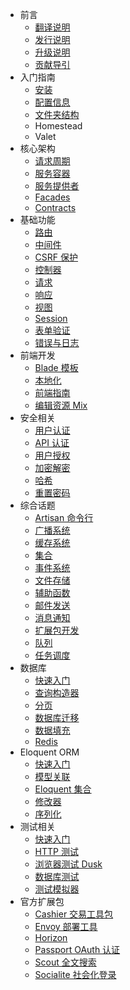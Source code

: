 - 前言
  - [翻译说明](../content/content?gitbook=laravel5.5-docs.zh-cn&key=about.md)
  - [发行说明](../content/content?gitbook=laravel5.5-docs.zh-cn&key=releases.md)
  - [升级说明](../content/content?gitbook=laravel5.5-docs.zh-cn&key=upgrade.md)
  - [贡献导引](../content/content?gitbook=laravel5.5-docs.zh-cn&key=contributions.md)
- 入门指南
  - [安装](../content/content?gitbook=laravel5.5-docs.zh-cn&key=installation.md)
  - [配置信息](../content/content?gitbook=laravel5.5-docs.zh-cn&key=configuration.md)
  - [文件夹结构](../content/content?gitbook=laravel5.5-docs.zh-cn&key=structure.md)
  - Homestead
  - Valet
- 核心架构
  - [请求周期](../content/content?gitbook=laravel5.5-docs.zh-cn&key=lifecycle.md)
  - [服务容器](../content/content?gitbook=laravel5.5-docs.zh-cn&key=container.md)
  - [服务提供者](../content/content?gitbook=laravel5.5-docs.zh-cn&key=providers.md)
  - [Facades](../content/content?gitbook=laravel5.5-docs.zh-cn&key=facades.md)
  - [Contracts](../content/content?gitbook=laravel5.5-docs.zh-cn&key=contracts.md)
- 基础功能
  - [路由](../content/content?gitbook=laravel5.5-docs.zh-cn&key=routing.md)
  - [中间件](../content/content?gitbook=laravel5.5-docs.zh-cn&key=middleware.md)
  - [CSRF 保护](../content/content?gitbook=laravel5.5-docs.zh-cn&key=csrf.md)
  - [控制器](../content/content?gitbook=laravel5.5-docs.zh-cn&key=controllers.md)
  - [请求](../content/content?gitbook=laravel5.5-docs.zh-cn&key=requests.md)
  - [响应](../content/content?gitbook=laravel5.5-docs.zh-cn&key=responses.md)
  - [视图](../content/content?gitbook=laravel5.5-docs.zh-cn&key=views.md)
  - [Session](../content/content?gitbook=laravel5.5-docs.zh-cn&key=session.md)
  - [表单验证](../content/content?gitbook=laravel5.5-docs.zh-cn&key=validation.md)
  - [错误与日志](../content/content?gitbook=laravel5.5-docs.zh-cn&key=errors.md)
- 前端开发
  - [Blade 模板](../content/content?gitbook=laravel5.5-docs.zh-cn&key=blade.md)
  - [本地化](../content/content?gitbook=laravel5.5-docs.zh-cn&key=localization.md)
  - [前端指南](../content/content?gitbook=laravel5.5-docs.zh-cn&key=frontend.md)
  - [编辑资源 Mix](../content/content?gitbook=laravel5.5-docs.zh-cn&key=mix.md)
- 安全相关
  - [用户认证](../content/content?gitbook=laravel5.5-docs.zh-cn&key=authentication.md)
  - [API 认证](../content/content?gitbook=laravel5.5-docs.zh-cn&key=passport.md)
  - [用户授权](../content/content?gitbook=laravel5.5-docs.zh-cn&key=authorization.md)
  - [加密解密](../content/content?gitbook=laravel5.5-docs.zh-cn&key=encryption.md)
  - [哈希](../content/content?gitbook=laravel5.5-docs.zh-cn&key=hashing.md)
  - [重置密码](../content/content?gitbook=laravel5.5-docs.zh-cn&key=passwords.md)
- 综合话题
  - [Artisan 命令行](../content/content?gitbook=laravel5.5-docs.zh-cn&key=artisan.md)
  - [广播系统](../content/content?gitbook=laravel5.5-docs.zh-cn&key=broadcasting.md)
  - [缓存系统](../content/content?gitbook=laravel5.5-docs.zh-cn&key=cache.md)
  - [集合](../content/content?gitbook=laravel5.5-docs.zh-cn&key=collections.md)
  - [事件系统](../content/content?gitbook=laravel5.5-docs.zh-cn&key=events.md)
  - [文件存储](../content/content?gitbook=laravel5.5-docs.zh-cn&key=filesystem.md)
  - [辅助函数](../content/content?gitbook=laravel5.5-docs.zh-cn&key=helpers.md)
  - [邮件发送](../content/content?gitbook=laravel5.5-docs.zh-cn&key=mail.md)
  - [消息通知](../content/content?gitbook=laravel5.5-docs.zh-cn&key=notifications.md)
  - [扩展包开发](../content/content?gitbook=laravel5.5-docs.zh-cn&key=packages.md)
  - [队列](../content/content?gitbook=laravel5.5-docs.zh-cn&key=queues.md)
  - [任务调度](../content/content?gitbook=laravel5.5-docs.zh-cn&key=scheduling.md)
- 数据库
  - [快速入门](../content/content?gitbook=laravel5.5-docs.zh-cn&key=database.md)
  - [查询构造器](../content/content?gitbook=laravel5.5-docs.zh-cn&key=queries.md)
  - [分页](../content/content?gitbook=laravel5.5-docs.zh-cn&key=pagination.md)
  - [数据库迁移](../content/content?gitbook=laravel5.5-docs.zh-cn&key=migrations.md)
  - [数据填充](../content/content?gitbook=laravel5.5-docs.zh-cn&key=seeding.md)
  - [Redis](../content/content?gitbook=laravel5.5-docs.zh-cn&key=redis.md)
- Eloquent ORM
  - [快速入门](../content/content?gitbook=laravel5.5-docs.zh-cn&key=eloquent.md)
  - [模型关联](../content/content?gitbook=laravel5.5-docs.zh-cn&key=eloquent-relationships.md)
  - [Eloquent 集合](../content/content?gitbook=laravel5.5-docs.zh-cn&key=eloquent-collections.md)
  - [修改器](../content/content?gitbook=laravel5.5-docs.zh-cn&key=eloquent-mutators.md)
  - [序列化](../content/content?gitbook=laravel5.5-docs.zh-cn&key=eloquent-serialization.md)
- 测试相关
  - [快速入门](../content/content?gitbook=laravel5.5-docs.zh-cn&key=testing.md)
  - [HTTP 测试](../content/content?gitbook=laravel5.5-docs.zh-cn&key=http-tests.md)
  - [浏览器测试 Dusk](../content/content?gitbook=laravel5.5-docs.zh-cn&key=dusk.md)
  - [数据库测试](../content/content?gitbook=laravel5.5-docs.zh-cn&key=database-testing.md)
  - [测试模拟器](../content/content?gitbook=laravel5.5-docs.zh-cn&key=mocking.md)
- 官方扩展包
  - [Cashier 交易工具包](../content/content?gitbook=laravel5.5-docs.zh-cn&key=billing.md)
  - [Envoy 部署工具](../content/content?gitbook=laravel5.5-docs.zh-cn&key=envoy.md)
  - [Horizon](../content/content?gitbook=laravel5.5-docs.zh-cn&key=horizon.md)
  - [Passport OAuth 认证](../content/content?gitbook=laravel5.5-docs.zh-cn&key=passport.md)
  - [Scout 全文搜索](../content/content?gitbook=laravel5.5-docs.zh-cn&key=scout.md)
  - [Socialite 社会化登录](../content/content?gitbook=laravel5.5-docs.zh-cn&key=socialite.md)

